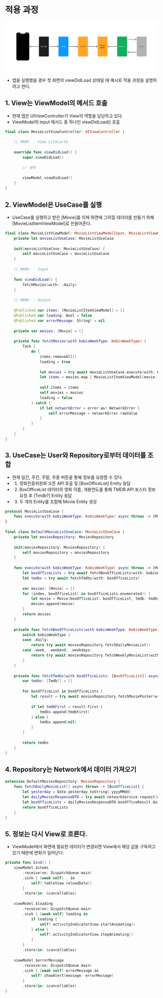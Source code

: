 # 적용 과정

<img src="https://github.com/hhhan0315/BoxOffice/blob/main/screenshot/CleanArchitecture_2-1.png">

- 앱을 실행했을 경우 첫 화면의 viewDidLoad 상태일 때 예시로 적용 과정을 설명하려고 한다.

## 1. View는 ViewModel의 메서드 호출
- 현재 앱은 UIViewController가 View의 역할을 담당하고 있다.
- ViewModel의 input 메서드 중 하나인 viewDidLoad() 호출

```swift
final class MovieListViewController: UIViewController {
    
    // MARK: - View LifeCycle

    override func viewDidLoad() {
        super.viewDidLoad()
        
        // 생략
        
        viewModel.viewDidLoad()
    }
}
```

## 2. ViewModel은 UseCase를 실행
- UseCase를 실행하고 받은 [Movie]를 이제 화면에 그려질 데이터를 만들기 위해 [MovieListItemViewModel]로 만들어준다.

```swift
final class MovieListViewModel: MovieListViewModelInput, MovieListViewModelOutput {
    private let movieListUseCase: MovieListUseCase
    
    init(movieListUseCase: MovieListUseCase) {
        self.movieListUseCase = movieListUseCase
    }
    
    // MARK: - Input
    
    func viewDidLoad() {
        fetchMovies(with: .daily)
    }
    
    // MARK: - Output
    
    @Published var items: [MovieListItemViewModel] = []
    @Published var loading: Bool = false
    @Published var errorMessage: String? = nil
    
    private var movies: [Movie] = []
    
    private func fetchMovies(with kobisWeekType: KobisWeekType) {
        Task {
            do {
                items.removeAll()
                loading = true
                
                let movies = try await movieListUseCase.execute(with: kobisWeekType)
                let items = movies.map { MovieListItemViewModel(movie: $0) }
                
                self.items = items
                self.movies = movies
                loading = false
            } catch {
                if let networkError = error as? NetworkError {
                    self.errorMessage = networkError.rawValue
                }
            }
        }
    }
}
```

## 3. UseCase는 User와 Repository로부터 데이터를 조합
- 현재 일간, 주간, 주말, 주중 버튼을 통해 정보를 요청할 수 있다.
- 1. 영화진흥위원회 오픈 API 호출 및 [BoxOfficeList] Entity 응답
- 2. BoxOfficeList 데이터의 영화 이름, 개봉연도를 통해 TMDB API 포스터 정보 요청 후 [Tmdb?] Entity 응답
- 3. 두 개의 Entity를 조합해 Movie Entity 생성

```swift
protocol MovieListUseCase {
    func execute(with kobisWeekType: KobisWeekType) async throws -> [Movie]
}

final class DefaultMovieListUseCase: MovieListUseCase {
    private let moviesRepository: MoviesRepository

    init(moviesRepository: MoviesRepository) {
        self.moviesRepository = moviesRepository
    }
    
    func execute(with kobisWeekType: KobisWeekType) async throws -> [Movie] {
        let boxOfficeLists = try await fetchBoxOfficeLists(with: kobisWeekType)
        let tmdbs = try await fetchTmdbs(with: boxOfficeLists)
        
        var movies: [Movie] = []
        for (index, boxOfficeList) in boxOfficeLists.enumerated() {
            let movie = Movie(boxOfficeList: boxOfficeList, tmdb: tmdbs[index])
            movies.append(movie)
        }
        return movies
    }
    
    private func fetchBoxOfficeLists(with kobisWeekType: KobisWeekType) async throws -> [BoxOfficeList] {
        switch kobisWeekType {
        case .daily:
            return try await moviesRepository.fetchDailyMovieList()
        case .week, .weekend, .weekdays:
            return try await moviesRepository.fetchWeeklyMovieList(with: kobisWeekType)
        }
    }
    
    private func fetchTmdbs(with boxOfficeLists: [BoxOfficeList]) async throws -> [Tmdb?] {
        var tmdbs: [Tmdb?] = []
        
        for boxOfficeList in boxOfficeLists {
            let result = try await moviesRepository.fetchMoviePoster(with: boxOfficeList.movieName, at: String(boxOfficeList.openDate.prefix(4)))
            
            if let tmdbFirst = result.first {
                tmdbs.append(tmdbFirst)
            } else {
                tmdbs.append(nil)
            }
        }
        
        return tmdbs
    }
}
```

## 4. Repository는 Network에서 데이터 가져오기
```swift
extension DefaultMoviesRepository: MoviesRepository {
    func fetchDailyMovieList() async throws -> [BoxOfficeList] {
        let yesterday = Date.yesterday.toString(.yyyyMMdd)
        let dailyMoviesResponseDTO = try await networkService.request(api: KobisAPI.getDailyBoxOfficeList(date: yesterday), dataType: DailyMoviesResponseDTO.self)
        let boxOfficeLists = dailyMoviesResponseDTO.boxOfficeResult.dailyBoxOfficeList.map { $0.toDomain() }
        return boxOfficeLists
    }
}
```

## 5. 정보는 다시 View로 흐른다.
- ViewModel에서 화면에 필요한 데이터가 변경되면 View에서 해당 값을 구독하고 있기 때문에 변화가 일어난다.

```swift
private func bind() {
    viewModel.$items
        .receive(on: DispatchQueue.main)
        .sink { [weak self] _ in
            self?.tableView.reloadData()
        }
        .store(in: &cancellables)
    
    viewModel.$loading
        .receive(on: DispatchQueue.main)
        .sink { [weak self] loading in
            if loading {
                self?.activityIndicatorView.startAnimating()
            } else {
                self?.activityIndicatorView.stopAnimating()
            }
        }
        .store(in: &cancellables)
    
    viewModel.$errorMessage
        .receive(on: DispatchQueue.main)
        .sink { [weak self] errorMessage in
            self?.showAlert(message: errorMessage)
        }
        .store(in: &cancellables)
}
```
